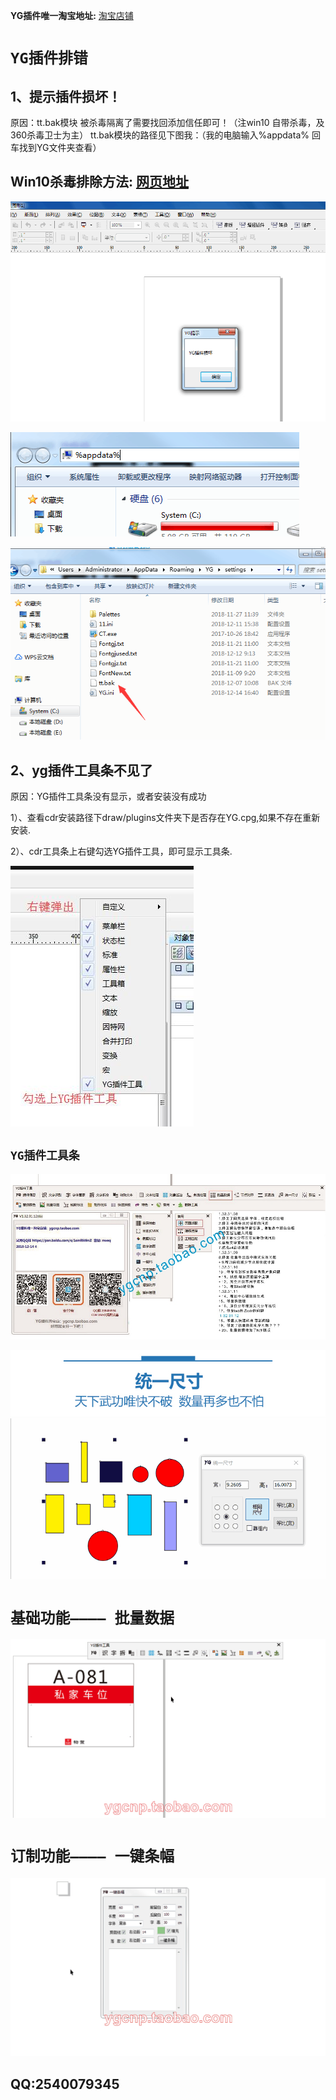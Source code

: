 **YG插件唯一淘宝地址:** [淘宝店铺](https://ygcnp.taobao.com/)
# `YG插件排错`
## 1、提示插件损坏！
原因：tt.bak模块 被杀毒隔离了需要找回添加信任即可！（注win10 自带杀毒，及360杀毒卫士为主）
tt.bak模块的路径见下图我：（我的电脑输入%appdata% 回车找到YG文件夹查看）

## Win10杀毒排除方法:  [网页地址](https://blog.csdn.net/wudinaniya/article/details/80355079)

![加载中请稍后](https://github.com/ygcnp/ygcnp.github.io/raw/master/err1.png "YG损坏提示")

![加载中请稍后](https://github.com/ygcnp/ygcnp.github.io/raw/master/e1.png "YG损坏提示")

![加载中请稍后](https://github.com/ygcnp/ygcnp.github.io/raw/master/e2.png "YG损坏提示")

## 2、yg插件工具条不见了

原因：YG插件工具条没有显示，或者安装没有成功


1）、查看cdr安装路径下draw/plugins文件夹下是否存在YG.cpg,如果不存在重新安装.


2）、cdr工具条上右键勾选YG插件工具，即可显示工具条.


![加载中请稍后](https://github.com/ygcnp/ygcnp.github.io/raw/master/tool1.jpg "YG损坏提示")
## `YG插件工具条`
![加载中请稍后](https://github.com/ygcnp/ygcnp.github.io/raw/master/A.jpg "YG插件工具条")

![加载中请稍后](https://github.com/ygcnp/ygcnp.github.io/raw/master/016.jpg "统一尺寸演示")
![加载中请稍后](https://github.com/ygcnp/ygcnp.github.io/raw/master/016.gif "统一尺寸演示")
# `基础功能———— 批量数据`
![加载中请稍后](https://github.com/ygcnp/ygcnp.github.io/raw/master/A-1.gif "YG插件批量数据演示")
# `订制功能———— 一键条幅`
![加载中请稍后](https://github.com/ygcnp/ygcnp.github.io/raw/master/B.gif "YG插件一键条幅生成演示")
## QQ:2540079345
